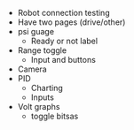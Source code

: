  - Robot connection testing
 - Have two pages (drive/other)
 - psi guage
    - Ready or not label
 - Range toggle
    - Input and buttons
 - Camera
 - PID
    - Charting
    - Inputs
 - Volt graphs
    - toggle bitsas
